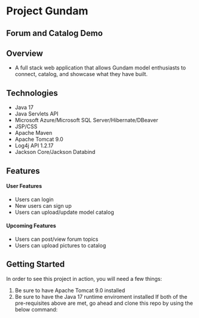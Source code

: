 ﻿# Project Gundam
## Forum and Catalog Demo
## Overview
- A full stack web application that allows Gundam model enthusiasts to connect, catalog, and showcase what they have built. 
## Technologies
- Java 17
- Java Servlets API
- Microsoft Azure/Microsoft SQL Server/Hibernate/DBeaver
- JSP/CSS
- Apache Maven
- Apache Tomcat 9.0
- Log4j API 1.2.17
- Jackson Core/Jackson Databind
## Features
#### User Features
- Users can login
- New users can sign up
- Users can upload/update model catalog
#### Upcoming Features
- Users can post/view forum topics
- Users can upload pictures to catalog
## Getting Started 
In order to see this project in action, you will need a few things:
1. Be sure to have Apache Tomcat 9.0 installed
2. Be sure to have the Java 17 runtime enviroment installed
If both of the pre-requisites above are met, go ahead and clone this repo by using the below command:

